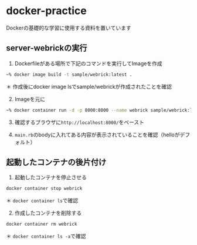 # docker-practice
Dockerの基礎的な学習に使用する資料を置いています

## server-webrickの実行

1. Dockerfileがある場所で下記のコマンドを実行してImageを作成
``` bash
~% docker image build -t sample/webrick:latest .
```
＊ 作成後にdocker image lsでsample/webrickが作成されたことを確認

2. Imageを元に
``` bash
~% docker container run -d -p 8000:8000 --name webrick sample/webrick:latest
 ```

3. 確認するブラウザに`http://localhost:8000/`をペースト

4. `main.rb`のbodyに入れてある内容が表示されていることを確認（helloがデフォルト）

## 起動したコンテナの後片付け
1. 起動したコンテナを停止させる
``` bash
docker container stop webrick
```
＊ `docker container ls`で確認

2. 作成したコンテナを削除する
``` bash
docker container rm webrick
```
＊ `docker container ls -a`で確認


